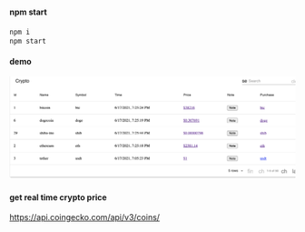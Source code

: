 

#### npm start

```
npm i
npm start
```

#### demo
![alt text](https://github.com/taixingbi/react-table-crypto/blob/main/page.png)

#### get real time crypto price

https://api.coingecko.com/api/v3/coins/
